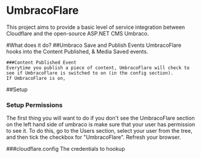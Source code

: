 # UmbracoFlare
This project aims to provide a basic level of service integration between Cloudflare and the open-source ASP.NET CMS Umbraco.

#What does it do? 
  ##Umbraco Save and Publish Events
  UmbracoFlare hooks into the Content Published, & Media Saved events. 

    ###Content Published Event
    Everytime you publish a piece of content, UmbracoFlare will check to see if UmbracoFlare is switched to on (in the config section). 
    If UmbracoFlare is on,


##Setup

### Setup Permissions
The first thing you will want to do if you don't see the UmbracoFlare section on the left hand side of umbraco is make sure that your 
user has permission to see it. To do this, go to the Users section, select your user from the tree, and then tick the checkbox for 
"UmbracoFlare". Refresh your browser.

###cloudflare.config
The credentials to hookup 
